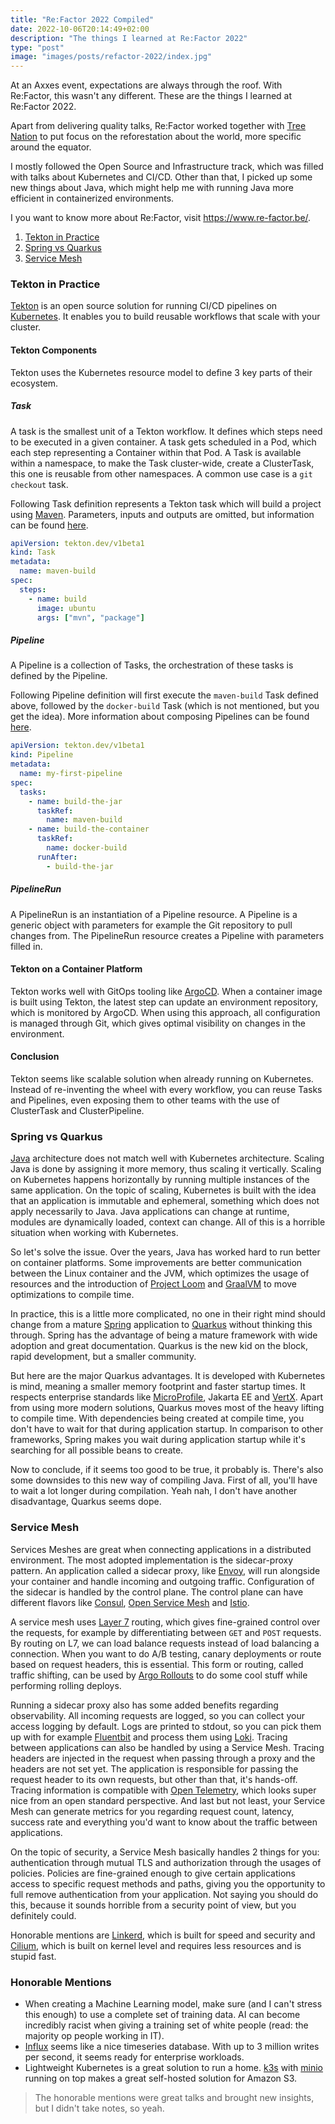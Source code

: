 ```yaml
---
title: "Re:Factor 2022 Compiled"
date: 2022-10-06T20:14:49+02:00
description: "The things I learned at Re:Factor 2022"
type: "post"
image: "images/posts/refactor-2022/index.jpg"
---
```


At an Axxes event, expectations are always through the roof. With Re:Factor, this wasn't any different.
These are the things I learned at Re:Factor 2022.

Apart from delivering quality talks, Re:Factor worked together with [Tree Nation](https://tree-nation.com/) to put focus
on the reforestation about the world, more specific around the equator.

I mostly followed the Open Source and Infrastructure track, which was filled with talks about Kubernetes and
CI/CD. Other than that, I picked up some new things about Java, which might help me with running Java more
efficient in containerized environments.

I you want to know more about Re:Factor, visit https://www.re-factor.be/.

1. [Tekton in Practice](#tekton-in-practice)
2. [Spring vs Quarkus](#spring-vs-quarkus)
3. [Service Mesh](#service-mesh)

### Tekton in Practice

[Tekton](https://tekton.dev/) is an open source solution for running CI/CD pipelines on [Kubernetes](https://kubernetes.io/).
It enables you to build reusable workflows that scale with your cluster.

#### Tekton Components

Tekton uses the Kubernetes resource model to define 3 key parts of their ecosystem.

##### Task

A task is the smallest unit of a Tekton workflow. It defines which steps need to be executed in a given container.
A task gets scheduled in a Pod, which each step representing a Container within that Pod. A Task is available within
a namespace, to make the Task cluster-wide, create a ClusterTask, this one is reusable from other namespaces. A common
use case is a `git checkout` task.

Following Task definition represents a Tekton task which will build a project using [Maven](https://maven.apache.org/).
Parameters, inputs and outputs are omitted, but information can be found [here](https://tekton.dev/docs/pipelines/tasks/).

```yaml
apiVersion: tekton.dev/v1beta1
kind: Task
metadata:
  name: maven-build
spec:
  steps:
    - name: build
      image: ubuntu
      args: ["mvn", "package"]
```

##### Pipeline

A Pipeline is a collection of Tasks, the orchestration of these tasks is defined by the Pipeline.

Following Pipeline definition will first execute the `maven-build` Task defined above, followed by the `docker-build`
Task (which is not mentioned, but you get the idea). More information about composing Pipelines can be found [here](https://tekton.dev/docs/pipelines/pipelines/).

```yaml
apiVersion: tekton.dev/v1beta1
kind: Pipeline
metadata:
  name: my-first-pipeline
spec:
  tasks:
    - name: build-the-jar
      taskRef:
        name: maven-build
    - name: build-the-container
      taskRef:
        name: docker-build
      runAfter:
        - build-the-jar
```

##### PipelineRun

A PipelineRun is an instantiation of a Pipeline resource. A Pipeline is a generic object with parameters for example
the Git repository to pull changes from. The PipelineRun resource creates a Pipeline with parameters filled in.

#### Tekton on a Container Platform

Tekton works well with GitOps tooling like [ArgoCD](https://argo-cd.readthedocs.io/en/stable/). When a container image
is built using Tekton, the latest step can update an environment repository, which is monitored by ArgoCD. When using
this approach, all configuration is managed through Git, which gives optimal visibility on changes in the environment.

#### Conclusion

Tekton seems like scalable solution when already running on Kubernetes. Instead of re-inventing the wheel with every
workflow, you can reuse Tasks and Pipelines, even exposing them to other teams with the use of ClusterTask and
ClusterPipeline.

### Spring vs Quarkus

[Java](https://www.java.com/en/) architecture does not match well with Kubernetes architecture. Scaling Java is done 
by assigning it more memory, thus scaling it vertically. Scaling on Kubernetes happens horizontally by running multiple
instances of the same application. On the topic of scaling, Kubernetes is built with the idea that an application is
immutable and ephemeral, something which does not apply necessarily to Java. Java applications can change at runtime,
modules are dynamically loaded, context can change. All of this is a horrible situation when working with Kubernetes.

So let's solve the issue. Over the years, Java has worked hard to run better on container platforms. Some improvements 
are better communication between the Linux container and the JVM, which optimizes the usage of resources and the introduction
of [Project Loom](https://openjdk.org/projects/loom/) and [GraalVM](https://www.graalvm.org/) to move optimizations
to compile time.

In practice, this is a little more complicated, no one in their right mind should change from a mature [Spring](https://spring.io/)
application to [Quarkus](https://quarkus.io/) without thinking this through. Spring has the advantage of being a mature
framework with wide adoption and great documentation. Quarkus is the new kid on the block, rapid development, but a 
smaller community.

But here are the major Quarkus advantages. It is developed with Kubernetes is mind, meaning a smaller memory footprint
and faster startup times. It respects enterprise standards like [MicroProfile](https://microprofile.io/), Jakarta EE
and [VertX](https://vertx.io/). Apart from using more modern solutions, Quarkus moves most of the heavy lifting to
compile time. With dependencies being created at compile time, you don't have to wait for that during application
startup. In comparison to other frameworks, Spring makes you wait during application startup while it's searching
for all possible beans to create.

Now to conclude, if it seems too good to be true, it probably is. There's also some downsides to this new way of compiling
Java. First of all, you'll have to wait a lot longer during compilation. Yeah nah, I don't have another disadvantage,
Quarkus seems dope.

### Service Mesh

Services Meshes are great when connecting applications in a distributed environment. The most adopted implementation is
the sidecar-proxy pattern. An application called a sidecar proxy, like [Envoy](https://www.envoyproxy.io/), will run
alongside your container and handle incoming and outgoing traffic. Configuration of the sidecar is handled by the control
plane. The control plane can have different flavors like [Consul](https://www.consul.io/), [Open Service Mesh](https://openservicemesh.io/)
and [Istio](https://istio.io/).

A service mesh uses [Layer 7](https://en.wikipedia.org/wiki/OSI_model#Layer_7:_Application_layer) routing, which gives
fine-grained control over the requests, for example by differentiating between `GET` and `POST` requests. By routing
on L7, we can load balance requests instead of load balancing a connection. When you want to do A/B testing, canary
deployments or route based on request headers, this is essential. This form or routing, called traffic shifting, can be
used by [Argo Rollouts](https://argoproj.github.io/argo-rollouts/) to do some cool stuff while performing rolling deploys.

Running a sidecar proxy also has some added benefits regarding observability. All incoming requests are logged, so you 
can collect your access logging by default. Logs are printed to stdout, so you can pick them up with for example
[Fluentbit](https://fluentbit.io/) and process them using [Loki](https://grafana.com/oss/loki/).
Tracing between applications can also be handled by using a Service Mesh. Tracing headers are injected in the request when
passing through a proxy and the headers are not set yet. The application is responsible for passing the request header
to its own requests, but other than that, it's hands-off. Tracing information is compatible with [Open Telemetry](https://opentelemetry.io/),
which looks super nice from an open standard perspective.
And last but not least, your Service Mesh can generate metrics for you regarding request count, latency, success rate
and everything you'd want to know about the traffic between applications.

On the topic of security, a Service Mesh basically handles 2 things for you: authentication through mutual TLS and
authorization through the usages of policies. Policies are fine-grained enough to give certain applications access
to specific request methods and paths, giving you the opportunity to full remove authentication from your application.
Not saying you should do this, because it sounds horrible from a security point of view, but you definitely could.

Honorable mentions are [Linkerd](https://linkerd.io/), which is built for speed and security and [Cilium](https://cilium.io/),
which is built on kernel level and requires less resources and is stupid fast.

### Honorable Mentions

- When creating a Machine Learning model, make sure (and I can't stress this enough) to use a complete set of training
data. AI can become incredibly racist when giving a training set of white people (read: the majority op people working
in IT).
- [Influx](https://www.influxdata.com/) seems like a nice timeseries database. With up to 3 million writes per second,
it seems ready for enterprise workloads.
- Lightweight Kubernetes is a great solution to run a home. [k3s](https://k3s.io/) with [minio](https://min.io/) running
on top makes a great self-hosted solution for Amazon S3.

> The honorable mentions were great talks and brought new insights, but I didn't take notes, so yeah.